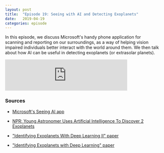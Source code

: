 ```yaml
---
layout: post
title:  "Episode 19: Seeing with AI and Detecting Exoplanets"
date:   2019-04-19
categories: episode
---
```


In this episode, we discuss Microsoft's handy phone application for scanning and reporting on our surroundings, as a way of helping vision impaired individuals better interact with the world around them. We then talk about how AI can be useful in detecting exoplanets (or extrasolar planets).

<iframe src="https://anchor.fm/databytes/embed/episodes/19-Seeing-with-AI-and-Detecting-Exoplanets-e3o0sv" height="102px" width="400px" frameborder="0" scrolling="no"></iframe>

### Sources

* [Microsoft's Seeing AI app](https://www.microsoft.com/en-us/seeing-ai)

* [NPR: Young Astronomer Uses Artificial Intelligence To Discover 2 Exoplanets](https://www.npr.org/2019/04/01/707967899/young-astronomer-uses-artificial-intelligence-to-discover-2-exoplanets)

* ["Identifying Exoplanets With Deep Learning II" paper](https://www.cfa.harvard.edu/~avanderb/Deep_Learning_2.pdf)

* ["Identifying Exoplanets with Deep Learning" paper](https://iopscience.iop.org/article/10.3847/1538-3881/aa9e09/pdf)